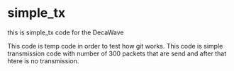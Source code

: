 # simple_tx
this is simple_tx code for the DecaWave


This code is temp code in order to test how git works. This code is simple transmission code with number of 300 packets that are send and after that htere is no transmission.

